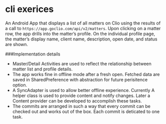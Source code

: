 # cli exerices
An Android App that displays a list of all matters on Clio using the results of a call to `https://app.goclio.com/api/v2/matters`. Upon clicking on a matter row, the app drills into the matter’s profile. On the individual profile page, the matter’s display name, client name, description, open date, and status are shown.

###Implementation details
* Master/Detail Activities are used to reflect the relationship between matter list and profile details. 
* The app works fine in offline mode after a fresh open. Fetched data are saved in SharedPreference with abstraction for future perisitence option.
* A SyncAdapter is used to allow better offline experience. Currently A helper class is used to provide content and notify changes. Later a Content provider can be developed to accomplish these tasks.
* The commits are arranged in such a way that every commit can be checked out and works out of the box. Each commit is deticated to one task.


